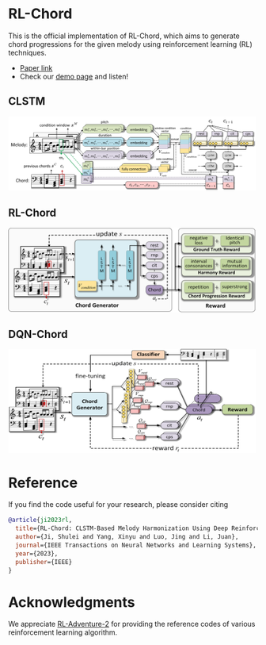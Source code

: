 # RL-Chord

This is the official implementation of RL-Chord, which aims to generate chord progressions for the given melody using reinforcement learning (RL) techniques.<br>
- [Paper link](https://ieeexplore.ieee.org/abstract/document/10063204)
- Check our [demo page](https://tayjsl97.github.io/demos/tnnls) and listen!<br>

## CLSTM
<img src="img/CLSTM.jpg" width="500" height="150" alt="model"/>

## RL-Chord
<img src="img/RL-Chord.jpg" width="500" height="170" alt="model"/>

## DQN-Chord
<img src="img/DQN-chord.jpg" width="500" height="210" alt="model"/>

# Reference
If you find the code useful for your research, please consider citing
```bib
@article{ji2023rl,
  title={RL-Chord: CLSTM-Based Melody Harmonization Using Deep Reinforcement Learning},
  author={Ji, Shulei and Yang, Xinyu and Luo, Jing and Li, Juan},
  journal={IEEE Transactions on Neural Networks and Learning Systems},
  year={2023},
  publisher={IEEE}
}
```
# Acknowledgments
We appreciate [RL-Adventure-2](https://github.com/higgsfield-ai/higgsfield/tree/main/higgsfield/rl/rl_adventure_2)
 for providing the reference codes of various reinforcement learning algorithm.
